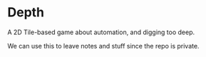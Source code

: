 # Depth
A 2D Tile-based game about automation, and digging too deep.

We can use this to leave notes and stuff since the repo is private.
